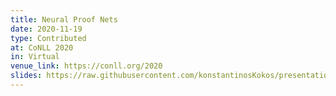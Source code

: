 ```yaml
---
title: Neural Proof Nets
date: 2020-11-19
type: Contributed
at: CoNLL 2020
in: Virtual
venue_link: https://conll.org/2020
slides: https://raw.githubusercontent.com/konstantinosKokos/presentations/master/ConLL2020/npn.pdf
---
```

